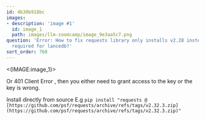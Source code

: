 ```yaml
---
id: 4b30b918bc
images:
- description: 'image #1'
  id: image_1
  path: images/llm-zoomcamp/image_9e3aa5c7.png
question: 'Error: How to fix requests library only installs v2.28 instead of v2.32
  required for lancedb?'
sort_order: 760
---
```


<{IMAGE:image_1}>

Or 401 Client Error , then you either need to grant access to the key or the key is wrong.

Install directly from source E.g `pip install "requests @ [https://github.com/psf/requests/archive/refs/tags/v2.32.3.zip](https://github.com/psf/requests/archive/refs/tags/v2.32.3.zip)"`


